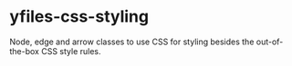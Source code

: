 # yfiles-css-styling
Node, edge and arrow classes to use CSS for styling besides the out-of-the-box CSS style rules.
